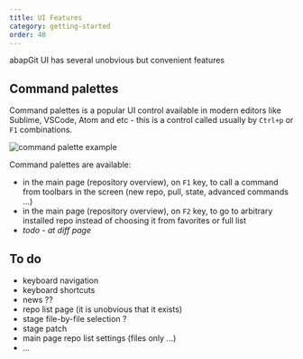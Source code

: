 ```yaml
---
title: UI Features
category: getting-started
order: 40
---
```


abapGit UI has several unobvious but convenient features

## Command palettes

Command palettes is a popular UI control available in modern editors like Sublime, VSCode, Atom and etc - this is a control called usually by `Ctrl+p` or `F1` combinations.

![command palette example](img/ui-command-palette.png)

Command palettes are available:

- in the main page (repository overview), on `F1` key, to call a command from toolbars in the screen (new repo, pull, state, advanced commands ...)
- in the main page (repository overview), on `F2` key, to go to arbitrary installed repo instead of choosing it from favorites or full list
- *todo - at diff page*

## To do

- keyboard navigation
- keyboard shortcuts
- news ??
- repo list page (it is unobvious that it exists)
- stage file-by-file selection ?
- stage patch
- main page repo list settings (files only ...)
- ...